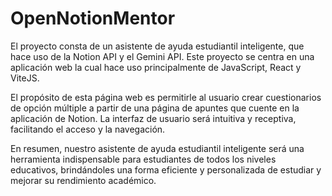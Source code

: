 # OpenNotionMentor

El proyecto consta de un asistente de ayuda estudiantil inteligente, que hace uso de la Notion API y el Gemini API. Este proyecto se centra en una aplicación web la cual hace uso principalmente de JavaScript, React y ViteJS. 

El propósito de esta página web es permitirle al usuario crear cuestionarios de opción múltiple a partir de una página de apuntes que cuente en la aplicación de Notion. La interfaz de usuario será intuitiva y receptiva, facilitando el acceso y la navegación. 

En resumen, nuestro asistente de ayuda estudiantil inteligente será una herramienta indispensable para estudiantes de todos los niveles educativos, brindándoles una forma eficiente y personalizada de estudiar y mejorar su rendimiento académico.

